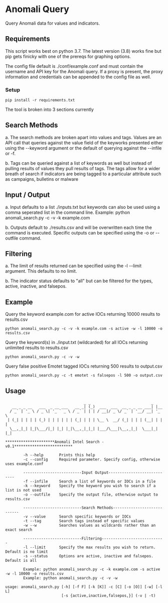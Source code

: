 # Anomali Query

Query Anomali data for values and indicators.

## Requirements

This script works best on python 3.7.  The latest version (3.8) works fine but pip gets finicky with one of the prereqs for graphing options.

The config file default is ./conf/example.conf and must contain the username and API key for the Anomali query.  If a proxy is present, the proxy information and credentials can be appended to the config file as well.

### Setup
```pip install -r requirements.txt```

The tool is broken into 3 sections currently

## Search Methods
  a. The search methods are broken apart into values and tags.  Values are an API call that queries against the value field of the keyworks presented either using the --keyword argument or the default of querying against the --infile or -f. 
  
  b. Tags can be queried against a list of keywords as well but instead of pulling results of values they pull results of tags. The tags allow for a wider breath of search if indicators are being tagged to a particular attribute such as campaigns, bulletins or malware

## Input / Output

  a. Input defaults to a list ./inputs.txt but keywords can also be used using a comma seperated list in the command line. 
  Example: python anomali_search.py -c -v -k example.com
  
  b. Outputs default to ./results.csv and will be overwritten each time the command is executed. Specific outputs can be specified using the -o or --outfile command. 

## Filtering

  a. The limit of results returned can be specified using the -l --limit argument. This defaults to no limit. 
  
  b. The indicator status defaults to "all" but can be filtered for the types, active, inactive, and falsepos. 

## Example

Query the keyword example.com for active IOCs returning 10000 results to results.csv
```
python anomali_search.py -c -v -k example.com -s active -w -l 10000 -o results.csv
```
Query the keyword(s) in ./input.txt (wildcarded) for all IOCs returning unlimited results to results.csv
```
python anomali_search.py -c -v -w
```
Query false positive Emotet tagged IOCs returning 500 results to output.csv
```
python anomali_search.py -c -t emotet -s falsepos -l 500 -o output.csv
```
## Usage

```
                                   _ _                           _     
   __ _ _ __   ___  _ __ ___   __ _| (_)  ___  ___  __ _ _ __ ___| |__  
  / _` | '_ \ / _ \| '_ ` _ \ / _` | | | / __|/ _ \/ _` | '__/ __| '_ \ 
 | (_| | | | | (_) | | | | | | (_| | | | \__ \  __/ (_| | | | (__| | | |
  \__,_|_| |_|\___/|_| |_| |_|\__,_|_|_| |___/\___|\__,_|_|  \___|_| |_|  

**********************Anomali Intel Search -v0.1**************************

        -h --help       Prints this help
        -c --config     Required parameter. Specify config, otherwise uses example.conf
        
        --------------------------Input Output----------------------------
        -f --infile     Search a list of keywords or IOCs in a file
        -k --keyword    Specify the keyword you wish to search if a list is not used
        -o --outfile    Specify the output file, otherwise output to results.csv
        
        --------------------------Search Methods----------------------------
        -v --value      Search specific keywords or IOCs     
        -t --tag        Search tags instead of specific values
        -w --w          Searches values as wildcards rather than an exact search
        
        --------------------------Filtering----------------------------
        -l --limit      Specify the max results you wish to return. Default is no limit
        -s --status     Options are active, inactive and falsepos. Default is all
        
        Example: python anomali_search.py -c -k example.com -s active -w -l 10000 -o results.csv
        Example: python anomali_search.py -c -v -w
        
usage: anomali_search.py [-h] [-f F] [-k [K]] -c [C] [-o [O]] [-w] [-l L]
                         [-s {active,inactive,falsepos,}] (-v | -t)
```
